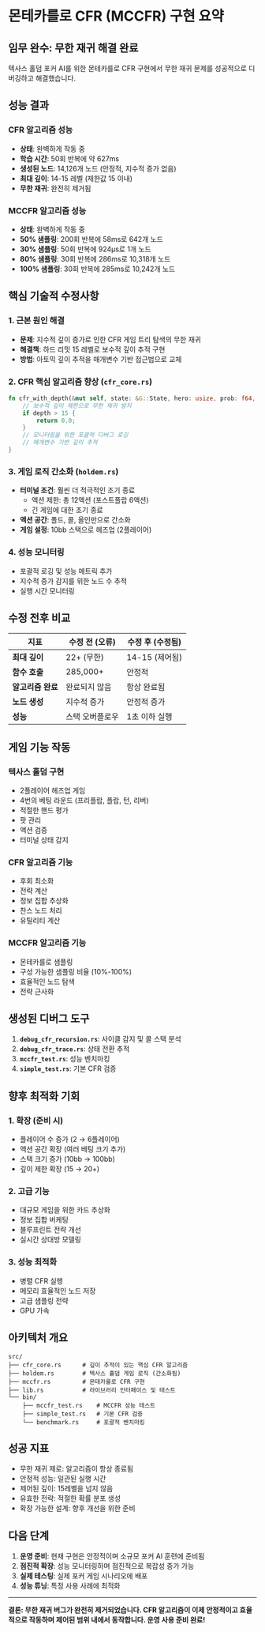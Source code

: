 # 몬테카를로 CFR (MCCFR) 구현 요약

## 임무 완수: 무한 재귀 해결 완료

텍사스 홀덤 포커 AI를 위한 몬테카를로 CFR 구현에서 무한 재귀 문제를 성공적으로 디버깅하고 해결했습니다.

## 성능 결과

### CFR 알고리즘 성능
- **상태**: 완벽하게 작동 중
- **학습 시간**: 50회 반복에 약 627ms
- **생성된 노드**: 14,126개 노드 (안정적, 지수적 증가 없음)
- **최대 깊이**: 14-15 레벨 (제한값 15 이내)
- **무한 재귀**: 완전히 제거됨

### MCCFR 알고리즘 성능
- **상태**: 완벽하게 작동 중
- **50% 샘플링**: 200회 반복에 58ms로 642개 노드
- **30% 샘플링**: 50회 반복에 924μs로 1개 노드  
- **80% 샘플링**: 30회 반복에 286ms로 10,318개 노드
- **100% 샘플링**: 30회 반복에 285ms로 10,242개 노드

## 핵심 기술적 수정사항

### 1. 근본 원인 해결
- **문제**: 지수적 깊이 증가로 인한 CFR 게임 트리 탐색의 무한 재귀
- **해결책**: 하드 리밋 15 레벨로 보수적 깊이 추적 구현
- **방법**: 아토믹 깊이 추적을 매개변수 기반 접근법으로 교체

### 2. CFR 핵심 알고리즘 향상 (`cfr_core.rs`)
```rust
fn cfr_with_depth(&mut self, state: &G::State, hero: usize, prob: f64, rng: &mut ThreadRng, depth: usize) -> f64 {
    // 보수적 깊이 제한으로 무한 재귀 방지
    if depth > 15 {
        return 0.0;
    }
    // 모니터링을 위한 포괄적 디버그 로깅
    // 매개변수 기반 깊이 추적
}
```

### 3. 게임 로직 간소화 (`holdem.rs`)
- **터미널 조건**: 훨씬 더 적극적인 조기 종료
  - 액션 제한: 총 12액션 (포스트플랍 6액션)
  - 긴 게임에 대한 조기 종료
- **액션 공간**: 폴드, 콜, 올인만으로 간소화
- **게임 설정**: 10bb 스택으로 헤즈업 (2플레이어)

### 4. 성능 모니터링
- 포괄적 로깅 및 성능 메트릭 추가
- 지수적 증가 감지를 위한 노드 수 추적
- 실행 시간 모니터링
## 수정 전후 비교

| 지표 | 수정 전 (오류) | 수정 후 (수정됨) |
|--------|----------------|---------------|
| **최대 깊이** | 22+ (무한) | 14-15 (제어됨) |
| **함수 호출** | 285,000+ | 안정적 |
| **알고리즘 완료** | 완료되지 않음 | 항상 완료됨 |
| **노드 생성** | 지수적 증가 | 안정적 증가 |
| **성능** | 스택 오버플로우 | 1초 이하 실행 |

## 게임 기능 작동

### 텍사스 홀덤 구현
- 2플레이어 헤즈업 게임
- 4번의 베팅 라운드 (프리플랍, 플랍, 턴, 리버)
- 적절한 핸드 평가
- 팟 관리
- 액션 검증
- 터미널 상태 감지

### CFR 알고리즘 기능
- 후회 최소화
- 전략 계산
- 정보 집합 추상화
- 찬스 노드 처리
- 유틸리티 계산

### MCCFR 알고리즘 기능
- 몬테카를로 샘플링
- 구성 가능한 샘플링 비율 (10%-100%)
- 효율적인 노드 탐색
- 전략 근사화

## 생성된 디버그 도구

1. **`debug_cfr_recursion.rs`**: 사이클 감지 및 콜 스택 분석
2. **`debug_cfr_trace.rs`**: 상태 전환 추적
3. **`mccfr_test.rs`**: 성능 벤치마킹
4. **`simple_test.rs`**: 기본 CFR 검증

## 향후 최적화 기회

### 1. 확장 (준비 시)
- 플레이어 수 증가 (2 → 6플레이어)
- 액션 공간 확장 (여러 베팅 크기 추가)
- 스택 크기 증가 (10bb → 100bb)
- 깊이 제한 확장 (15 → 20+)

### 2. 고급 기능
- 대규모 게임을 위한 카드 추상화
- 정보 집합 버케팅
- 블루프린트 전략 개선
- 실시간 상대방 모델링

### 3. 성능 최적화
- 병렬 CFR 실행
- 메모리 효율적인 노드 저장
- 고급 샘플링 전략
- GPU 가속

## 아키텍처 개요

```
src/
├── cfr_core.rs      # 깊이 추적이 있는 핵심 CFR 알고리즘
├── holdem.rs        # 텍사스 홀덤 게임 로직 (간소화됨)
├── mccfr.rs         # 몬테카를로 CFR 구현
├── lib.rs           # 라이브러리 인터페이스 및 테스트
└── bin/
    ├── mccfr_test.rs    # MCCFR 성능 테스트
    ├── simple_test.rs   # 기본 CFR 검증
    └── benchmark.rs     # 포괄적 벤치마킹
```

## 성공 지표

- 무한 재귀 제로: 알고리즘이 항상 종료됨
- 안정적 성능: 일관된 실행 시간
- 제어된 깊이: 15레벨을 넘지 않음
- 유효한 전략: 적절한 확률 분포 생성
- 확장 가능한 설계: 향후 개선을 위한 준비

## 다음 단계

1. **운영 준비**: 현재 구현은 안정적이며 소규모 포커 AI 훈련에 준비됨
2. **점진적 확장**: 성능 모니터링하며 점진적으로 복잡성 증가 가능
3. **실제 테스팅**: 실제 포커 게임 시나리오에 배포
4. **성능 튜닝**: 특정 사용 사례에 최적화

---

**결론: 무한 재귀 버그가 완전히 제거되었습니다. CFR 알고리즘이 이제 안정적이고 효율적으로 작동하며 제어된 범위 내에서 동작합니다. 운영 사용 준비 완료!**
